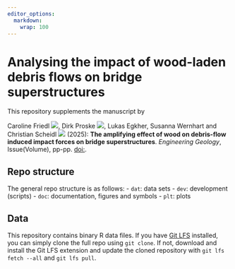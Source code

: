 ```yaml
---
editor_options: 
  markdown: 
    wrap: 100
---
```


# Analysing the impact of wood-laden debris flows on bridge superstructures

This repository supplements the manuscript by

Caroline Friedl
[![](https://info.orcid.org/wp-content/uploads/2019/11/orcid_16x16.png)](https://orcid.org/0000-0003-4030-0393),
Dirk Proske
[![](https://info.orcid.org/wp-content/uploads/2019/11/orcid_16x16.png)](https://orcid.org/0000-0001-6776-920X),
Lukas Egkher, Susanna Wernhart and Christian Scheidl
[![](https://info.orcid.org/wp-content/uploads/2019/11/orcid_16x16.png)](https://orcid.org/0000-0002-5625-6238)
(2025): **The amplifying effect of wood on debris-flow induced impact forces on bridge
superstructures**. *Engineering Geology*, Issue(Volume), pp-pp. [doi:](https://doi.org/#).

## Repo structure

The general repo structure is as follows: - `dat`: data sets - `dev`: development (scripts) - `doc`:
documentation, figures and symbols - `plt`: plots

## Data

This repository contains binary R data files. If you have [Git LFS](https://git-lfs.com/) installed,
you can simply clone the full repo using `git clone`. If not, download and install the Git LFS
extension and update the cloned repository with `git lfs fetch --all` and `git lfs pull`.
